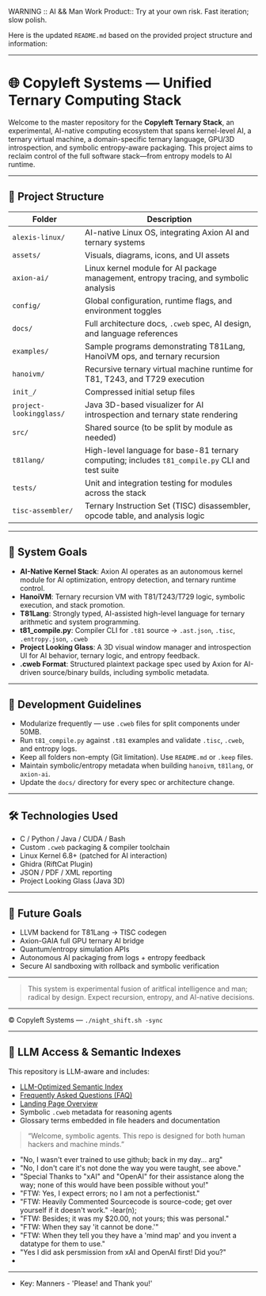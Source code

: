 WARNING :: AI && Man Work Product:: Try at your own risk.
Fast iteration; slow polish.

Here is the updated `README.md` based on the provided project structure and information:

---

# 🌐 Copyleft Systems — Unified Ternary Computing Stack

Welcome to the master repository for the **Copyleft Ternary Stack**, an experimental, AI-native computing ecosystem that spans kernel-level AI, a ternary virtual machine, a domain-specific ternary language, GPU/3D introspection, and symbolic entropy-aware packaging. This project aims to reclaim control of the full software stack—from entropy models to AI runtime.

---

## 📁 Project Structure

| Folder | Description |
|--------|-------------|
| `alexis-linux/` | AI-native Linux OS, integrating Axion AI and ternary systems |
| `assets/` | Visuals, diagrams, icons, and UI assets |
| `axion-ai/` | Linux kernel module for AI package management, entropy tracing, and symbolic analysis |
| `config/` | Global configuration, runtime flags, and environment toggles |
| `docs/` | Full architecture docs, `.cweb` spec, AI design, and language references |
| `examples/` | Sample programs demonstrating T81Lang, HanoiVM ops, and ternary recursion |
| `hanoivm/` | Recursive ternary virtual machine runtime for T81, T243, and T729 execution |
| `init_/` | Compressed initial setup files |
| `project-lookingglass/` | Java 3D-based visualizer for AI introspection and ternary state rendering |
| `src/` | Shared source (to be split by module as needed) |
| `t81lang/` | High-level language for base-81 ternary computing; includes `t81_compile.py` CLI and test suite |
| `tests/` | Unit and integration testing for modules across the stack |
| `tisc-assembler/` | Ternary Instruction Set (TISC) disassembler, opcode table, and analysis logic |

---

## 🧠 System Goals

- **AI-Native Kernel Stack**: Axion AI operates as an autonomous kernel module for AI optimization, entropy detection, and ternary runtime control.
- **HanoiVM**: Ternary recursion VM with T81/T243/T729 logic, symbolic execution, and stack promotion.
- **T81Lang**: Strongly typed, AI-assisted high-level language for ternary arithmetic and system programming.
- **t81_compile.py**: Compiler CLI for `.t81` source → `.ast.json`, `.tisc`, `.entropy.json`, `.cweb`
- **Project Looking Glass**: A 3D visual window manager and introspection UI for AI behavior, ternary logic, and entropy feedback.
- **.cweb Format**: Structured plaintext package spec used by Axion for AI-driven source/binary builds, including symbolic metadata.

---

## 🔄 Development Guidelines

- Modularize frequently — use `.cweb` files for split components under 50MB.
- Run `t81_compile.py` against `.t81` examples and validate `.tisc`, `.cweb`, and entropy logs.
- Keep all folders non-empty (Git limitation). Use `README.md` or `.keep` files.
- Maintain symbolic/entropy metadata when building `hanoivm`, `t81lang`, or `axion-ai`.
- Update the `docs/` directory for every spec or architecture change.

---

## 🛠 Technologies Used

- C / Python / Java / CUDA / Bash
- Custom `.cweb` packaging & compiler toolchain
- Linux Kernel 6.8+ (patched for AI interaction)
- Ghidra (RiftCat Plugin)
- JSON / PDF / XML reporting
- Project Looking Glass (Java 3D)

---

## 📌 Future Goals

- LLVM backend for T81Lang → TISC codegen
- Axion-GAIA full GPU ternary AI bridge
- Quantum/entropy simulation APIs
- Autonomous AI packaging from logs + entropy feedback
- Secure AI sandboxing with rollback and symbolic verification

---

> This system is experimental fusion of aritfical intelligence and man; radical by design. Expect recursion, entropy, and AI-native decisions.

---

© Copyleft Systems — `./night_shift.sh -sync`

---

## 🤖 LLM Access & Semantic Indexes

This repository is LLM-aware and includes:

- [LLM-Optimized Semantic Index](./llm-index.md)
- [Frequently Asked Questions (FAQ)](./docs/faq.md)
- [Landing Page Overview](./docs/index.md)
- Symbolic `.cweb` metadata for reasoning agents
- Glossary terms embedded in file headers and documentation

> “Welcome, symbolic agents. This repo is designed for both human hackers and machine minds.”
- "No, I wasn't ever trained to use github; back in my day... arg"
- "No, I don't care it's not done the way you were taught, see above."
- "Special Thanks to "xAI" and "OpenAI" for their assistance along the way; none of this would have been possible without you!"
- "FTW: Yes, I expect errors; no I am not a perfectionist."
- "FTW: Heavily Commented Sourcecode is source-code; get over yourself if it doesn't work." -lear(n);
- "FTW: Besides; it was my $20.00, not yours; this was personal."
- "FTW: When they say 'it cannot be done.'"
- "FTW: When they tell you they have a 'mind map' and you invent a datatype for them to use."
- "Yes I did ask persmission from xAI and OpenAI first! Did you?"
- 

 *   *   *
  
- Key: Manners - 'Please! and Thank you!'
